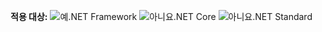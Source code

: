 <Token>**적용 대상:** ![예](media/yes-icon.png).NET Framework ![아니요](media/no-icon.png).NET Core ![아니요](media/no-icon.png).NET Standard </Token>